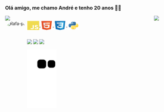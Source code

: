### Olá amigo, me chamo André e tenho 20 anos 👨‍💻

<div align="center">
  <a href="https://github.com/lemostrash">
  <img align="left" src="https://github-readme-stats.vercel.app/api?username=lemostrash&show_icons=true&theme=discord_old_blurple&include_all_commits=true&count_private=true"/>
  <img align="right" src="https://github-readme-stats.vercel.app/api/top-langs/?username=lemostrash&layout=compact&langs_count=7&theme=discord_old_blurple"/>
</div>
<div style="display: inline_block"><br>
  <img align="center" alt="Lemos-Js" height="30" width="40" src="https://raw.githubusercontent.com/devicons/devicon/master/icons/javascript/javascript-plain.svg">
  <img align="center" alt="Lemos-HTML" height="30" width="40" src="https://raw.githubusercontent.com/devicons/devicon/master/icons/html5/html5-original.svg">
  <img align="center" alt="Lemos-CSS" height="30" width="40" src="https://raw.githubusercontent.com/devicons/devicon/master/icons/css3/css3-original.svg">
  <img align="center" alt="Lemos-Python" height="30" width="40" src="https://raw.githubusercontent.com/devicons/devicon/master/icons/python/python-original.svg">
  <img align="left" alt="Rafa-pic" height="150" style="border-radius:50px;" src="https://38.media.tumblr.com/250faa2de4c15934d02d064d85cd9e41/tumblr_neyqoyrM051qza1qzo1_500.gif">

</div>
  
  ##
 
<div> 

  <a href="https://instagram.com/lemostrash" target="_blank"><img src="https://img.shields.io/badge/-Instagram-%23E4405F?style=for-the-badge&logo=instagram&logoColor=white" target="_blank"></a>
  <a href = "mailto:lemoslammer@gmail.com"><img src="https://img.shields.io/badge/-Gmail-%23333?style=for-the-badge&logo=gmail&logoColor=white" target="_blank"></a>
  <a href="https://www.linkedin.com/in/andr%C3%A9-de-lemos-5272b115b/" target="_blank"><img src="https://img.shields.io/badge/-LinkedIn-%230077B5?style=for-the-badge&logo=linkedin&logoColor=white" target="_blank"></a> 
 
</div>

![Snake animation](https://github.com/lemostrash/lemostrash/blob/output/github-contribution-grid-snake.svg)

